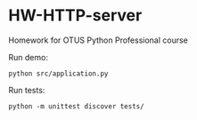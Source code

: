 # HW-HTTP-server
Homework for OTUS Python Professional course

Run demo:
```commandline
python src/application.py 
```
Run tests:
```commandline
python -m unittest discover tests/
```
